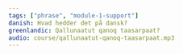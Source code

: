```yaml
---
tags: ["phrase", "module-1-support"]
danish: Hvad hedder det på dansk?
greenlandic: Qallunaatut qanoq taasarpaat?
audio: course/qallunaatut-qanoq-taasarpaat.mp3
---
```


